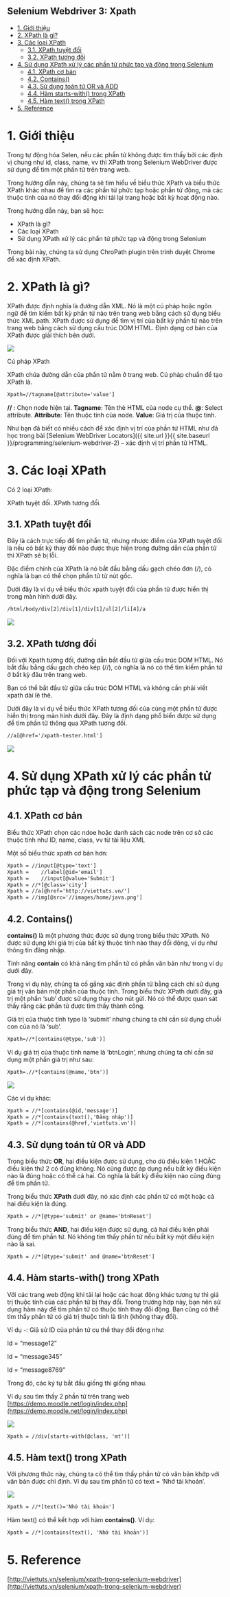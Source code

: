 Selenium Webdriver 3: Xpath
------------------------------------
- [1. Giới thiệu](#1-giới-thiệu)
- [2. XPath là gì?](#2-xpath-là-gì)
- [3. Các loại XPath](#3-các-loại-xpath)
  - [3.1. XPath tuyệt đối](#31-xpath-tuyệt-đối)
  - [3.2. XPath tương đối](#32-xpath-tương-đối)
- [4. Sử dụng XPath xử lý các phần tử phức tạp và động trong Selenium](#4-sử-dụng-xpath-xử-lý-các-phần-tử-phức-tạp-và-động-trong-selenium)
  - [4.1. XPath cơ bản](#41-xpath-cơ-bản)
  - [4.2. Contains()](#42-contains)
  - [4.3. Sử dụng toán tử OR và ADD](#43-sử-dụng-toán-tử-or-và-add)
  - [4.4. Hàm starts-with() trong XPath](#44-hàm-starts-with-trong-xpath)
  - [4.5. Hàm text() trong XPath](#45-hàm-text-trong-xpath)
- [5. Reference](#5-reference)

# 1. Giới thiệu

Trong tự động hóa Selen, nếu các phần tử không được tìm thấy bởi các định vị chung như id, class, name, vv thì XPath trong Selenium WebDriver được sử dụng để tìm một phần tử trên trang web.

Trong hướng dẫn này, chúng ta sẽ tìm hiểu về biểu thức XPath và biểu thức XPath khác nhau để tìm ra các phần tử phức tạp hoặc phần tử động, mà các thuộc tính của nó thay đổi động khi tải lại trang hoặc bất kỳ hoạt động nào.

Trong hướng dẫn này, bạn sẽ học:

- XPath là gì?
- Các loại XPath
- Sử dụng XPath xử lý các phần tử phức tạp và động trong Selenium

Trong bài này, chúng ta sử dụng ChroPath plugin trên trình duyệt Chrome để xác định XPath.

# 2. XPath là gì?
XPath được định nghĩa là đường dẫn XML. Nó là một cú pháp hoặc ngôn ngữ để tìm kiếm bất kỳ phần tử nào trên trang web bằng cách sử dụng biểu thức XML path. XPath được sử dụng để tìm vị trí của bất kỳ phần tử nào trên trang web bằng cách sử dụng cấu trúc DOM HTML. Định dạng cơ bản của XPath được giải thích bên dưới.

![](../../images/programming/selenium/2018-09-07-selenium-webdriver-30.png)

Cú pháp XPath

XPath chứa đường dẫn của phần tử nằm ở trang web. Cú pháp chuẩn để tạo XPath là.

```xml
Xpath=//tagname[@attribute='value']
```

**//** : Chọn node hiện tại.
**Tagname**: Tên thẻ HTML của node cụ thể.
**@**: Select attribute.
**Attribute**: Tên thuộc tính của node.
**Value**: Giá trị của thuộc tính.

Như bạn đã biết có nhiều cách để xác định vị trí của phần tử HTML như đã học trong bài [Selenium WebDriver Locators]({{ site.url }}{{ site.baseurl }}/programming/selenium-webdriver-2) – xác định vị trí phần tử HTML.

# 3. Các loại XPath

Có 2 loại XPath:

XPath tuyệt đối.
XPath tương đối.

## 3.1. XPath tuyệt đối

Đây là cách trực tiếp để tìm phần tử, nhưng nhược điểm của XPath tuyệt đối là nếu có bất kỳ thay đổi nào được thực hiện trong đường dẫn của phần tử thì XPath sẽ bị lỗi.

Đặc điểm chính của XPath là nó bắt đầu bằng dấu gạch chéo đơn (/), có nghĩa là bạn có thể chọn phần tử từ nút gốc.

Dưới đây là ví dụ về biểu thức xpath tuyệt đối của phần tử được hiển thị trong màn hình dưới đây.

```xml
/html/body/div[2]/div[1]/div[1]/ul[2]/li[4]/a
```

![](../../images/programming/selenium/2018-09-07-selenium-webdriver-31.png)

## 3.2. XPath tương đối

Đối với Xpath tương đối, đường dẫn bắt đầu từ giữa cấu trúc DOM HTML. Nó bắt đầu bằng dấu gạch chéo kép (//), có nghĩa là nó có thể tìm kiếm phần tử ở bất kỳ đâu trên trang web.

Bạn có thể bắt đầu từ giữa cấu trúc DOM HTML và không cần phải viết xpath dài lê thê.

Dưới đây là ví dụ về biểu thức XPath tương đối của cùng một phần tử được hiển thị trong màn hình dưới đây. Đây là định dạng phổ biến được sử dụng để tìm phần tử thông qua XPath tương đối.

```xml
//a[@href='/xpath-tester.html']
```

![](../../images/programming/selenium/2018-09-07-selenium-webdriver-32.png)

# 4. Sử dụng XPath xử lý các phần tử phức tạp và động trong Selenium

## 4.1. XPath cơ bản

Biểu thức XPath chọn các ndoe hoặc danh sách các node trên cơ sở các thuộc tính như ID, name, class, vv từ tài liệu XML

Một số biểu thức xpath cơ bản hơn:

```xml
Xpath = //input[@type='text']
Xpath =    //label[@id='email']
Xpath =    //input[@value='Submit']
Xpath = //*[@class='city']
Xpath = //a[@href='http://viettuts.vn/']
Xpath = //img[@src='//images/home/java.png']
```

## 4.2. Contains()

**contains()** là một phương thức được sử dụng trong biểu thức XPath. Nó được sử dụng khi giá trị của bất kỳ thuộc tính nào thay đổi động, ví dụ như thông tin đăng nhập.

Tính năng **contain** có khả năng tìm phần tử có phần văn bản như trong ví dụ dưới đây.

Trong ví dụ này, chúng ta cố gắng xác định phần tử bằng cách chỉ sử dụng giá trị văn bản một phần của thuộc tính. Trong biểu thức XPath dưới đây, giá trị một phần ‘sub’ được sử dụng thay cho nút gửi. Nó có thể được quan sát thấy rằng các phần tử được tìm thấy thành công.

Giá trị của thuộc tính type là ‘submit’ nhưng chúng ta chỉ cần sử dụng chuỗi con của nó là ‘sub’.

```xml
Xpath=//*[contains(@type,'sub')]  
```

Ví dụ giá trị của thuộc tính name là ‘btnLogin’, nhưng chúng ta chỉ cần sử dụng một phần giá trị như sau:

```xml
Xpath=.//*[contains(@name,'btn')]
```

![](../../images/programming/selenium/2018-09-07-selenium-webdriver-33.png)

Các ví dụ khác:

```xml
Xpath = //*[contains(@id,'message')]
Xpath = //*[contains(text(),'Đăng nhập')]
Xpath = //*[contains(@href,'viettuts.vn')]    
```

## 4.3. Sử dụng toán tử OR và ADD

Trong biểu thức **OR**, hai điều kiện được sử dụng, cho dù điều kiện 1 HOẶC điều kiện thứ 2 có đúng không. Nó cũng được áp dụng nếu bất kỳ điều kiện nào là đúng hoặc có thể cả hai. Có nghĩa là bất kỳ điều kiện nào cũng đúng để tìm phần tử.

Trong biểu thức **XPath** dưới đây, nó xác định các phần tử có một hoặc cả hai điều kiện là đúng.

```xml
Xpath = //*[@type='submit' or @name='btnReset']
```

Trong biểu thức **AND**, hai điều kiện được sử dụng, cả hai điều kiện phải đúng để tìm phần tử. Nó không tìm thấy phần tử nếu bất kỳ một điều kiện nào là sai.

```xml
Xpath = //*[@type='submit' and @name='btnReset']
```

## 4.4. Hàm starts-with() trong XPath

Với các trang web động khi tải lại hoặc các hoạt động khác tương tự thì giá trị thuộc tính của các phần tử bị thay đổi. Trong trường hơp này, bạn nên sử dụng hàm này để tìm phần tử có thuộc tính thay đổi động. Bạn cũng có thể tìm thấy phần tử có giá trị thuộc tính là tĩnh (không thay đổi).

Ví dụ -: Giả sử ID của phần tử cụ thể thay đổi động như:

  Id = “message12”

  Id = “message345”

  Id = “message8769”

Trong đó, các ký tự bắt đầu giống thì giống nhau.

Ví dụ sau tìm thấy 2 phần tử trên trang web [https://demo.moodle.net/login/index.php](https://demo.moodle.net/login/index.php)

![](../../images/programming/selenium/2018-09-07-selenium-webdriver-34.png)

```xml
Xpath = //div[starts-with(@class, 'mt')]
```

## 4.5. Hàm text() trong XPath
Với phương thức này, chúng ta có thể tìm thấy phần tử có văn bản khớp với văn bản được chỉ định. Ví dụ sau tìm phần tử có text = ‘Nhớ tài khoản’.

![](../../images/programming/selenium/2018-09-07-selenium-webdriver-34.png)

```xml
Xpath = //*[text()='Nhớ tài khoản']
```

Hàm text() có thể kết hợp với hàm **contains()**. Ví dụ:

```xml
Xpath = //*[contains(text(), 'Nhớ tài khoản')]
```

# 5. Reference

[http://viettuts.vn/selenium/xpath-trong-selenium-webdriver](http://viettuts.vn/selenium/xpath-trong-selenium-webdriver)